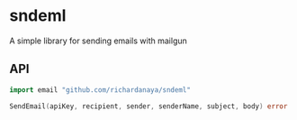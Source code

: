 # sndeml

A simple library for sending emails with mailgun

## API

```go
import email "github.com/richardanaya/sndeml"

SendEmail(apiKey, recipient, sender, senderName, subject, body) error
```
